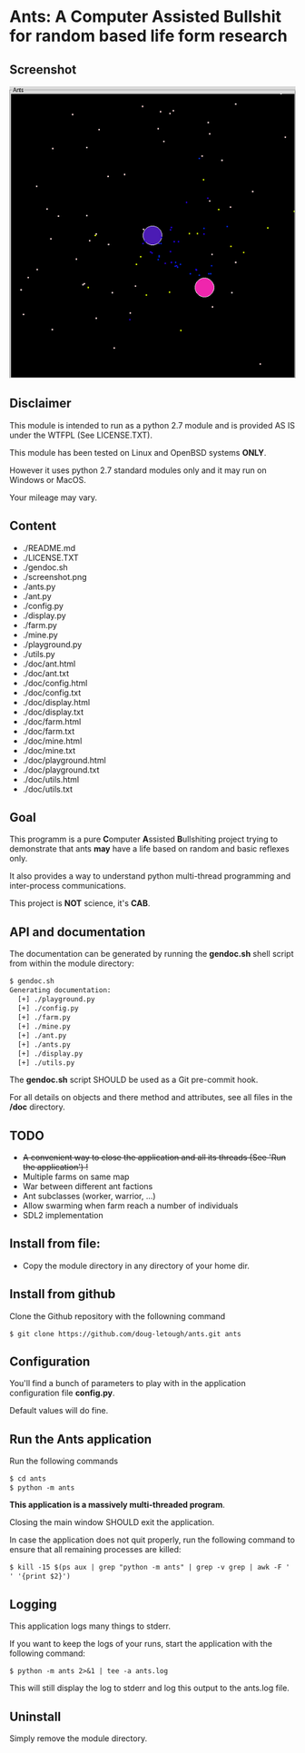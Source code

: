 # Ants: A Computer Assisted Bullshit for random based life form research


## Screenshot

![Ants screenshot](screenshot.png)

## Disclaimer

This module is intended to run as a python 2.7 module and is provided AS IS under the WTFPL (See LICENSE.TXT).

This module has been tested on Linux and OpenBSD systems **ONLY**.

However it uses python 2.7 standard modules only and it may run on Windows or MacOS.

Your mileage may vary.


## Content

* ./README.md
* ./LICENSE.TXT
* ./gendoc.sh
* ./screenshot.png
* ./ants.py
* ./ant.py
* ./config.py
* ./display.py
* ./farm.py
* ./mine.py
* ./playground.py
* ./utils.py
* ./doc/ant.html
* ./doc/ant.txt
* ./doc/config.html
* ./doc/config.txt
* ./doc/display.html
* ./doc/display.txt
* ./doc/farm.html
* ./doc/farm.txt
* ./doc/mine.html
* ./doc/mine.txt
* ./doc/playground.html
* ./doc/playground.txt
* ./doc/utils.html
* ./doc/utils.txt


## Goal

This programm is a pure **C**omputer **A**ssisted **B**ullshiting project trying to demonstrate that ants **may** have a life based on random and basic reflexes only.

It also provides a way to understand python multi-thread programming and inter-process communications.

This project is **NOT** science, it's **CAB**.


## API and documentation

The documentation can be generated by running the **gendoc.sh** shell script from within the module directory:

```
$ gendoc.sh
Generating documentation:
  [+] ./playground.py
  [+] ./config.py
  [+] ./farm.py
  [+] ./mine.py
  [+] ./ant.py
  [+] ./ants.py
  [+] ./display.py
  [+] ./utils.py
```

The **gendoc.sh** script SHOULD be used as a Git pre-commit hook.

For all details on objects and there method and attributes, see all files in the **/doc** directory.


## TODO

* ~~A convenient way to close the application and all its threads (See 'Run the application') !~~
* Multiple farms on same map
* War between different ant factions
* Ant subclasses (worker, warrior, ...)
* Allow swarming when farm reach a number of individuals
* SDL2 implementation

## Install from file:

* Copy the module directory in any directory of your home dir.


## Install from github

Clone the Github repository with the followning command

```
$ git clone https://github.com/doug-letough/ants.git ants
```


## Configuration

You'll find a bunch of parameters to play with in the application configuration file **config.py**.

Default values will do fine.

## Run the Ants application

Run the following commands

```
$ cd ants
$ python -m ants
```

**This application is a massively multi-threaded program**.

Closing the main window SHOULD exit the application.

In case the application does not quit properly, run the following command to ensure that all remaining processes are killed:

```
$ kill -15 $(ps aux | grep "python -m ants" | grep -v grep | awk -F ' ' '{print $2}')
```


## Logging

This application logs many things to stderr.

If you want to keep the logs of your runs, start the application with the following command:

```
$ python -m ants 2>&1 | tee -a ants.log
```

This will still display the log to stderr and log this output to the ants.log file.


## Uninstall

Simply remove the module directory. 

